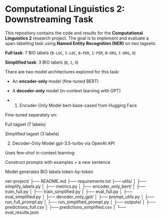 # Computational Linguistics 2: Downstreaming Task

This repository contains the code and results for the **Computational Linguistics 2** research project. 
The goal is to implement and evaluate a span-labelling task using **Named Entity Recognition (NER)** on two tagsets:

**Full task**: 7 BIO labels (`B-LOC`, `I-LOC`, `B-PER`, `I-PER`, `B-ORG`, `I-ORG`, `O`)

**Simplified task**: 3 BIO labels (`B`, `I`, `O`)

There are two model architectures explored for this task: 
- An **encoder-only** model (fine-tuned BERT)
- A **decoder-only** model (in-context learning with GPT)

- 1. Encoder-Only Model
bert-base-cased from Hugging Face

Fine-tuned separately on:

Full tagset (7 labels)

Simplified tagset (3 labels)

2. Decoder-Only Model
gpt-3.5-turbo via OpenAI API

Uses few-shot in-context learning:

Construct prompts with examples + a new sentence

Model generates BIO labels token-by-token


ner-project/
├── README.md
├── requirements.txt
├── utils/
│ ├── simplify_labels.py
│ ├── metrics.py
│
├── encoder_only_bert/
│ ├── train_full.py
│ ├── train_simplified.py
│ ├── eval_full.py
│ ├── eval_simplified.py
│
├── decoder_only_gpt/
│ ├── prompt_utils.py
│ ├── run_full_prompt.py
│ ├── run_simplified_prompt.py
│
├── outputs/
│ ├── predictions_full.csv
│ ├── predictions_simplified.csv
│ └── eval_results.json
